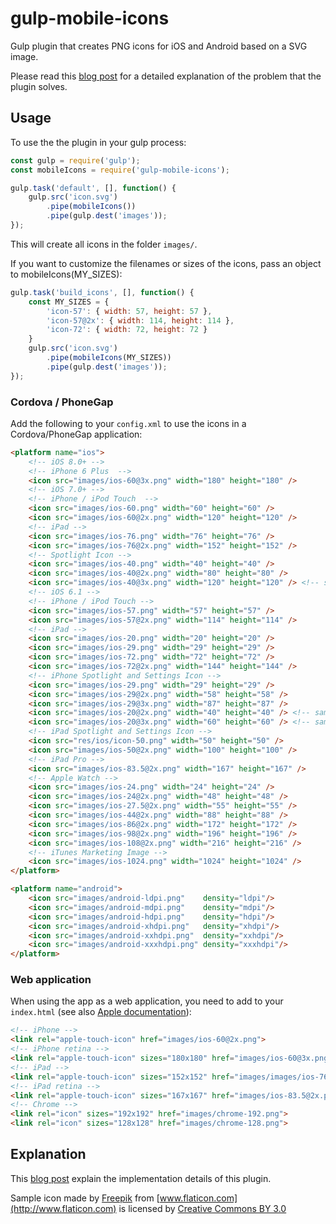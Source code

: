 # gulp-mobile-icons

Gulp plugin that creates PNG icons for iOS and Android based on a SVG image.

Please read this [blog post](https://medium.com/collaborne-engineering/the-pain-of-producing-mobile-icons-and-splash-screens-and-how-to-get-rid-off-it-b37372618ea0#.up1ljd9r9) for a detailed explanation of the problem that the plugin solves.

## Usage

To use the the plugin in your gulp process:

```javascript
const gulp = require('gulp');
const mobileIcons = require('gulp-mobile-icons');

gulp.task('default', [], function() {
    gulp.src('icon.svg')
        .pipe(mobileIcons())
        .pipe(gulp.dest('images'));
});
```

This will create all icons in the folder `images/`.

If you want to customize the filenames or sizes of the icons, pass an object to mobileIcons(MY_SIZES):
```javascript
gulp.task('build_icons', [], function() {
    const MY_SIZES = {
        'icon-57': { width: 57, height: 57 },
        'icon-57@2x': { width: 114, height: 114 },
        'icon-72': { width: 72, height: 72 }
    }
    gulp.src('icon.svg')
        .pipe(mobileIcons(MY_SIZES))
        .pipe(gulp.dest('images'));
});
```

### Cordova / PhoneGap

Add the following to your `config.xml` to use the icons in a Cordova/PhoneGap application:

```html
<platform name="ios">
    <!-- iOS 8.0+ -->
    <!-- iPhone 6 Plus  -->
    <icon src="images/ios-60@3x.png" width="180" height="180" />
    <!-- iOS 7.0+ -->
    <!-- iPhone / iPod Touch  -->
    <icon src="images/ios-60.png" width="60" height="60" />
    <icon src="images/ios-60@2x.png" width="120" height="120" />
    <!-- iPad -->
    <icon src="images/ios-76.png" width="76" height="76" />
    <icon src="images/ios-76@2x.png" width="152" height="152" />
    <!-- Spotlight Icon -->
    <icon src="images/ios-40.png" width="40" height="40" />
    <icon src="images/ios-40@2x.png" width="80" height="80" />
    <icon src="images/ios-40@3x.png" width="120" height="120" /> <!-- same as 60@2x -->
    <!-- iOS 6.1 -->
    <!-- iPhone / iPod Touch -->
    <icon src="images/ios-57.png" width="57" height="57" />
    <icon src="images/ios-57@2x.png" width="114" height="114" />
    <!-- iPad -->
    <icon src="images/ios-20.png" width="20" height="20" />
    <icon src="images/ios-29.png" width="29" height="29" />
    <icon src="images/ios-72.png" width="72" height="72" />
    <icon src="images/ios-72@2x.png" width="144" height="144" />
    <!-- iPhone Spotlight and Settings Icon -->
    <icon src="images/ios-29.png" width="29" height="29" />
    <icon src="images/ios-29@2x.png" width="58" height="58" />
    <icon src="images/ios-29@3x.png" width="87" height="87" />
    <icon src="images/ios-20@2x.png" width="40" height="40" /> <!-- same as 40@1x -->
    <icon src="images/ios-20@3x.png" width="60" height="60" /> <!-- same as 60@1x -->
    <!-- iPad Spotlight and Settings Icon -->
    <icon src="res/ios/icon-50.png" width="50" height="50" />
    <icon src="images/ios-50@2x.png" width="100" height="100" />
    <!-- iPad Pro -->
    <icon src="images/ios-83.5@2x.png" width="167" height="167" />
    <!-- Apple Watch -->
    <icon src="images/ios-24.png" width="24" height="24" />
    <icon src="images/ios-24@2x.png" width="48" height="48" />
    <icon src="images/ios-27.5@2x.png" width="55" height="55" />
    <icon src="images/ios-44@2x.png" width="88" height="88" />
    <icon src="images/ios-86@2x.png" width="172" height="172" />
    <icon src="images/ios-98@2x.png" width="196" height="196" />
    <icon src="images/ios-108@2x.png" width="216" height="216" />
    <!-- iTunes Marketing Image -->
    <icon src="images/ios-1024.png" width="1024" height="1024" />
</platform>

<platform name="android">
    <icon src="images/android-ldpi.png"    density="ldpi"/>
    <icon src="images/android-mdpi.png"    density="mdpi"/>
    <icon src="images/android-hdpi.png"    density="hdpi"/>
    <icon src="images/android-xhdpi.png"   density="xhdpi"/>
    <icon src="images/android-xxhdpi.png"  density="xxhdpi"/>
    <icon src="images/android-xxxhdpi.png" density="xxxhdpi"/>
</platform>
```

### Web application

When using the app as a web application, you need to add to your `index.html` (see also [Apple documentation](https://developer.apple.com/library/content/documentation/AppleApplications/Reference/SafariWebContent/ConfiguringWebApplications/ConfiguringWebApplications.html)):

```html
<!-- iPhone -->
<link rel="apple-touch-icon" href="images/ios-60@2x.png">
<!-- iPhone retina -->
<link rel="apple-touch-icon" sizes="180x180" href="images/ios-60@3x.png">
<!-- iPad -->
<link rel="apple-touch-icon" sizes="152x152" href="images/images/ios-76@2x.png">
<!-- iPad retina -->
<link rel="apple-touch-icon" sizes="167x167" href="images/ios-83.5@2x.png">
<!-- Chrome -->
<link rel="icon" sizes="192x192" href="images/chrome-192.png">
<link rel="icon" sizes="128x128" href="images/chrome-128.png">
```

## Explanation

This [blog post](https://medium.com/collaborne-engineering/take-out-the-pain-of-building-app-icons-249ee03398a4#.l6s7smjmu) explain the implementation details of this plugin.

Sample icon made by [Freepik](http://www.freepik.com) from [www.flaticon.com](http://www.flaticon.com) is licensed by [Creative Commons BY 3.0](http://creativecommons.org/licenses/by/3.0/)
